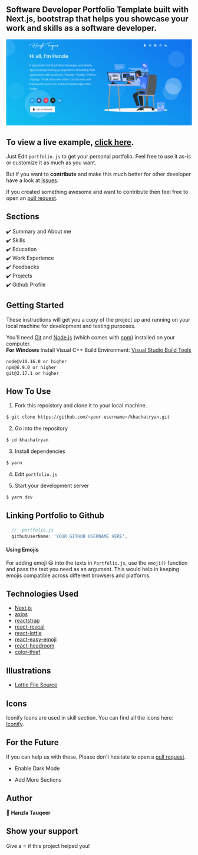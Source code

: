 <!-- <h1 align="center">Welcome to khachatryan 👋</h1>
<a href="https://github.com/davit-khachatryan1/khachatryan/blob/main/LICENSE"><img alt="GitHub license" src="https://img.shields.io/github/license/davit-khachatryan1/khachatryan"></a><a href="https://github.com/davit-khachatryan1/khachatryan/issues"><img alt="GitHub issues" src="https://img.shields.io/github/issues/davit-khachatryan1/khachatryan"></a><a href="https://github.com/davit-khachatryan1/khachatryan/network"><img alt="GitHub forks" src="https://img.shields.io/github/forks/davit-khachatryan1/khachatryan"></a> <a href="https://github.com/davit-khachatryan1/khachatryan/stargazers"><img alt="GitHub stars" src="https://img.shields.io/github/stars/davit-khachatryan1/khachatryan"></a> -->

## Software Developer Portfolio Template built with Next.js, bootstrap that helps you showcase your work and skills as a software developer.

<p align="center">
  <kbd>
    <img src="https://github.com/davit-khachatryan1/khachatryan/blob/master/picture.PNG"></img>
  </kbd>
</p>

## To view a live example, **[click here](https://khachatryan-davit-khachatryan1.vercel.app/)**.

Just Edit `portfolio.js` to get your personal portfolio. Feel free to use it as-is or customize it as much as you want.

But if you want to **contribute** and make this much better for other developer have a look at [Issues](https://github.com/davit-khachatryan1/khachatryan/issues).

If you created something awesome and want to contribute then feel free to open an [pull request](https://github.com/davit-khachatryan1/khachatryan/pulls).

## Sections

✔️ Summary and About me\
✔️ Skills\
✔️ Education\
✔️ Work Experience\
✔️ Feedbacks\
✔️ Projects\
✔️ Github Profile

## Getting Started

These instructions will get you a copy of the project up and running on your local machine for development and testing purposes.

You'll need [Git](https://git-scm.com) and [Node.js](https://nodejs.org/en/download/) (which comes with [npm](http://npmjs.com)) installed on your computer.
<br>
**For Windows** Install Visual C++ Build Environment: [Visual Studio Build Tools](https://visualstudio.microsoft.com/thank-you-downloading-visual-studio/?sku=BuildTools)

```
node@v10.16.0 or higher
npm@6.9.0 or higher
git@2.17.1 or higher
```

## How To Use

1. Fork this repoistory and clone it to your local machine.

```bash
$ git clone https://github.com/<your-username>/khachatryan.git
```

2. Go into the repository

```bash
$ cd khachatryan
```

3. Install dependencies

```bash
$ yarn
```

4. Edit `portfolio.js`

5. Start your development server

```bash
$ yarn dev
```

## Linking Portfolio to Github

```javascript
  //  portfolio.js
  githubUserName: 'YOUR GITHUB USERNAME HERE',
```

#### Using Emojis

For adding emoji 😃 into the texts in `Portfolio.js`, use the `emoji()` function and pass the text you need as an argument. This would help in keeping emojis compatible across different browsers and platforms.

## Technologies Used

- [Next.js](https://nextjs.org/)
- [axios](https://www.npmjs.com/package/axios)
- [reactstrap](https://reactstrap.github.io/)
- [react-reveal](https://www.react-reveal.com/)
- [react-lottie](https://www.npmjs.com/package/react-lottie)
- [react-easy-emoji](https://github.com/appfigures/react-easy-emoji)
- [react-headroom](https://github.com/KyleAMathews/react-headroom)
- [color-thief](https://github.com/lokesh/color-thief)

## Illustrations

- [Lottie File Source](https://lottiefiles.com)

## Icons

Iconify Icons are used in skill section. You can find all the icons here: [Iconify](https://icon-sets.iconify.design/).

## For the Future

If you can help us with these. Please don't hesitate to open a [pull request](https://github.com/davit-khachatryan1/khachatryan/pulls).

- Enable Dark Mode

- Add More Sections

## Author

👤 **Hanzla Tauqeer**

<!-- - Website: https://hanzla.netlify.app -->
<!-- - Github: [@davit-khachatryan1](https://github.com/davit-khachatryan1)
- LinkedIn: [@davit-khachatryan1](https://linkedin.com/in/davit-khachatryan1) -->

## Show your support

Give a ⭐️ if this project helped you!



<!-- #032e36e8 -->
<!-- background: linear-gradient(35deg, #3c6971 0, #000000 100%) !important; -->